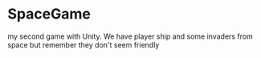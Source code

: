 # SpaceGame
my second game with Unity. We have player ship and some invaders from space but remember  they don't seem friendly

